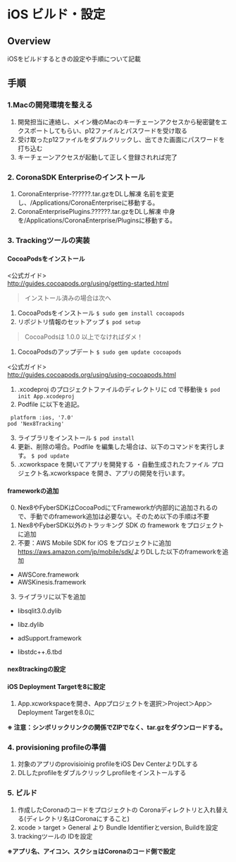 # iOS ビルド・設定


## Overview
iOSをビルドするときの設定や手順について記載


## 手順


### 1.Macの開発環境を整える
1. 開発担当に連絡し、メイン機のMacのキーチェーンアクセスから秘密鍵をエクスポートしてもらい、p12ファイルとパスワードを受け取る
2. 受け取ったp12ファイルをダブルクリックし、出てきた画面にパスワードを打ち込む
3. キーチェーンアクセスが起動して正しく登録されれば完了


### 2. CoronaSDK Enterpriseのインストール

1. CoronaEnterprise-??????.tar.gzをDLし解凍 名前を変更し、/Applications/CoronaEnterpriseに移動する。
2. CoronaEnterprisePlugins.??????.tar.gzをDLし解凍 中身を/Applications/CoronaEnterprise/Pluginsに移動する。

### 3. Trackingツールの実装

#### CocoaPodsをインストール

<公式ガイド>  
<http://guides.cocoapods.org/using/getting-started.html>

> インストール済みの場合は次へ

1. CocoaPodsをインストール
`$ sudo gem install cocoapods`
2. リポジトリ情報のセットアップ
`$ pod setup`

> CocoaPodsは 1.0.0 以上でなければダメ！

1. CocoaPodsのアップデート
`$ sudo gem update cocoapods`


<公式ガイド>  
<http://guides.cocoapods.org/using/using-cocoapods.html>

1. .xcodeproj のプロジェクトファイルのディレクトリに cd で移動後
`$ pod init App.xcodeproj`
2. Podfile に以下を追記。 
```
￼platform :ios, '7.0'  
pod 'Nex8Tracking'
```
3. ライブラリをインストール 
`$ pod install`
4. 更新、削除の場合。Podfile を編集した場合は、以下のコマンドを実行します。
`$ pod update`
5. .xcworkspace を開いてアプリを開発する
・自動生成されたファイル プロジェクト名.xcworkspace を開き、アプリの開発を行います。

#### frameworkの追加

0. Nex8やFyberSDKはCocoaPodにてFrameworkが内部的に追加されるので、手動でのframework追加は必要ない。そのため以下の手順は不要
1. Nex8やFyberSDK以外のトラッキング SDK の framework をプロジェクトに追加
2. 不要：AWS Mobile SDK for iOS をプロジェクトに追加
<https://aws.amazon.com/jp/mobile/sdk/>よりDLした以下のframeworkを追加

* AWSCore.framework
* AWSKinesis.framework

3. ライブラリに以下を追加

* libsqlit3.0.dylib
* libz.dylib
* adSupport.framework

* libstdc++.6.tbd

#### nex8trackingの設定

#### iOS Deployment Targetを8に設定

1. App.xcworkspaceを開き、Appプロジェクトを選択＞Project＞App＞Deployment Targetを8.0に

**※ 注意：シンボリックリンクの関係でZIPでなく、tar.gzをダウンロードする。**

### 4. provisioning profileの準備

1. 対象のアプリのprovisioinig profileをiOS Dev CenterよりDLする
2. DLしたprofileをダブルクリックしprofileをインストールする

### 5. ビルド

1. 作成したCoronaのコードをプロジェクトの Coronaディレクトリと入れ替える(ディレクトリ名はCoronaにすること)
2. xcode > target > General より Bundle Identifierとversion, Buildを設定
3. trackingツールの IDを設定

**※アプリ名、アイコン、スクショはCoronaのコード側で設定**
